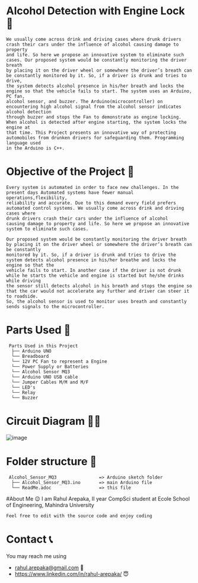 
# Alcohol Detection with Engine Lock 🥂

```
We usually come across drink and driving cases where drunk drivers crash their cars under the influence of alcohol causing damage to property 
and life. So here we propose an innovative system to eliminate such cases. Our proposed system would be constantly monitoring the driver breath 
by placing it on the driver wheel or somewhere the driver’s breath can be constantly monitored by it. So, if a driver is drunk and tries to drive,
the system detects alcohol presence in his/her breath and locks the engine so that the vehicle fails to start. The system uses an Arduino, PC fan,
alcohol sensor, and buzzer. The Arduino(microcontroller) on encountering high alcohol signal from the alcohol sensor indicates alcohol detection 
through buzzer and stops the Fan to demonstrate as engine locking. When alcohol is detected after engine starting, the system locks the engine at 
that time. This Project presents an innovative way of protecting automobiles from drunken drivers for safeguarding them. Programming language used
in the Arduino is C++.
```


# Objective of the Project 🥅
```
Every system is automated in order to face new challenges. In the present days Automated systems have fewer manual operations,flexibility,
reliability and accurate. Due to this demand every field prefers automated control systems. We usually come across drink and driving cases where
drunk drivers crash their cars under the influence of alcohol
causing damage to property and life. So here we propose an innovative system to eliminate such cases. 

Our proposed system would be constantly monitoring the driver breath by placing it on the driver wheel or somewhere the driver’s breath can be constantly 
monitored by it. So, if a driver is drunk and tries to drive the system detects alcohol presence in his/her breathe and locks the engine so that the 
vehicle fails to start. In another case if the driver is not drunk while he starts the vehicle and engine is started but he/she drinks while driving 
the sensor still detects alcohol in his breath and stops the engine so that the car would not accelerate any further and driver can steer it to roadside. 
So, the alcohol sensor is used to monitor uses breath and constantly sends signals to the microcontroller.
```

# Parts Used 🛒
```
 Parts Used in this Project                
  ├── Arduino UNO       
  └── Breadboard  
  └── 12V PC Fan to represent a Engine
  └── Power Supply or Batteries
  └── Alcohol Sensor MQ3
  └── Arduino UNO USB cable
  └── Jumper Cables M/M and M/F
  └── LED's
  └── Relay
  └── Buzzer              
```

# Circuit Diagram 🧑‍🔧
![image](https://user-images.githubusercontent.com/10435564/128292042-85558aa3-0c41-4113-aea3-f665f88875ed.png)


# Folder structure 📂
```
 Alcohol_Sensor_MQ3                => Arduino sketch folder
  ├── Alcohol_Sensor_MQ3.ino       => main Arduino file
  └── ReadMe.adoc                  => this file
```

#About Me 😉
I am Rahul Arepaka, II year CompSci student at Ecole School of Engineering, Mahindra University
```
Feel free to edit with the source code and enjoy coding
```

# Contact 📞
You may reach me using 

- rahul.arepaka@gmail.com 📧
- https://www.linkedin.com/in/rahul-arepaka/ 😇

